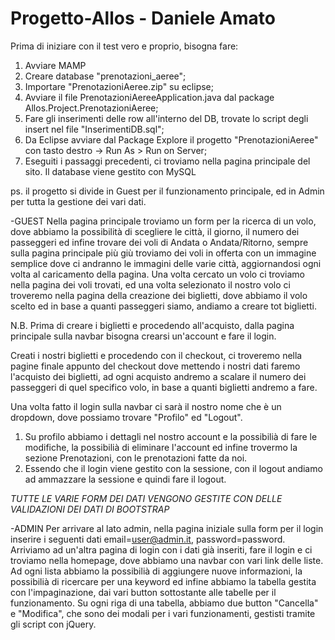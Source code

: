 # Progetto-Allos - Daniele Amato

Prima di iniziare con il test vero e proprio, bisogna fare:
1) Avviare MAMP
2) Creare database "prenotazioni_aeree";
3) Importare "PrenotazioniAeree.zip" su eclipse;
4) Avviare il file PrenotazioniAereeApplication.java dal package Allos.Project.PrenotazioniAeree; 
5) Fare gli inserimenti delle row all'interno del DB, trovate lo script degli insert nel file "InserimentiDB.sql";
6) Da Eclipse avviare dal Package Explore il progetto "PrenotazioniAeree" con tasto destro -> Run As > Run on Server;
7) Eseguiti i passaggi precedenti, ci troviamo nella pagina principale del sito.
Il database viene gestito con MySQL

ps. il progetto si divide in Guest per il funzionamento principale, ed in Admin per tutta la gestione dei vari dati.

-GUEST
Nella pagina principale troviamo un form per la ricerca di un volo, dove abbiamo la possibilità di scegliere le città, il giorno, il numero dei passeggeri ed infine trovare dei voli di Andata o Andata/Ritorno, sempre sulla pagina principale più giù troviamo dei voli in offerta con un immagine semplice dove ci andranno le immagini delle varie città, aggiornandosi ogni volta al caricamento della pagina.
Una volta cercato un volo ci troviamo nella pagina dei voli trovati, ed una volta selezionato il nostro volo ci troveremo nella pagina della creazione dei biglietti, dove abbiamo il volo scelto ed in base a quanti passeggeri siamo, andiamo a creare tot biglietti.

N.B. Prima di creare i biglietti e procedendo all'acquisto, dalla pagina principale sulla navbar bisogna crearsi un'account e fare il login.

Creati i nostri biglietti e procedendo con il checkout, ci troveremo nella pagine finale appunto del checkout dove mettendo i nostri dati faremo l'acquisto dei biglietti, ad ogni acquisto andremo a scalare il numero dei passeggeri di quel specifico volo, in base a quanti biglietti andremo a fare.

Una volta fatto il login sulla navbar ci sarà il nostro nome che è un dropdown, dove possiamo trovare "Profilo" ed "Logout".
1) Su profilo abbiamo i dettagli nel nostro account e la possibilià di fare le modifiche, la possibilià di eliminare l'account ed infine trovermo la sezione Prenotazioni, con le prenotazioni fatte da noi.
2) Essendo che il login viene gestito con la sessione, con il logout andiamo ad ammazzare la sessione e quindi fare il logout.

*TUTTE LE VARIE FORM DEI DATI VENGONO GESTITE CON DELLE VALIDAZIONI DEI DATI DI BOOTSTRAP* 

-ADMIN
Per arrivare al lato admin, nella pagina iniziale sulla form per il login inserire i seguenti dati email=user@admin.it, password=password.
Arriviamo ad un'altra pagina di login con i dati già inseriti, fare il login e ci troviamo nella homepage, dove abbiamo una navbar con vari link delle liste.
Ad ogni lista abbiamo la possibilià di aggiungere nuove informazioni, la possibilià di ricercare per una keyword ed infine abbiamo la tabella gestita con l'impaginazione, dai vari button sottostante alle tabelle per il funzionamento.
Su ogni riga di una tabella, abbiamo due button "Cancella" e "Modifica", che sono dei modali per i vari funzionamenti, gestisti tramite gli script con jQuery.
